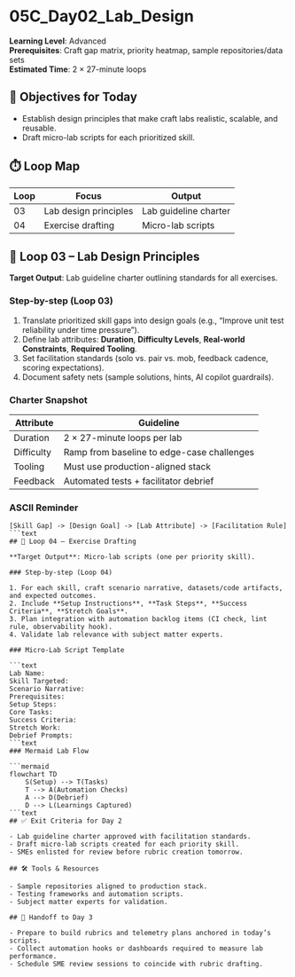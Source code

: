 ﻿# 05C_Day02_Lab_Design

**Learning Level**: Advanced  
**Prerequisites**: Craft gap matrix, priority heatmap, sample repositories/data sets  
**Estimated Time**: 2 × 27-minute loops

## 🎯 Objectives for Today

- Establish design principles that make craft labs realistic, scalable, and reusable.
- Draft micro-lab scripts for each prioritized skill.

## ⏱️ Loop Map

| Loop | Focus | Output |
| --- | --- | --- |
| 03 | Lab design principles | Lab guideline charter |
| 04 | Exercise drafting | Micro-lab scripts |

## 🧱 Loop 03 – Lab Design Principles

**Target Output**: Lab guideline charter outlining standards for all exercises.

### Step-by-step (Loop 03)

1. Translate prioritized skill gaps into design goals (e.g., “Improve unit test reliability under time pressure”).
2. Define lab attributes: **Duration**, **Difficulty Levels**, **Real-world Constraints**, **Required Tooling**.
3. Set facilitation standards (solo vs. pair vs. mob, feedback cadence, scoring expectations).
4. Document safety nets (sample solutions, hints, AI copilot guardrails).

### Charter Snapshot

| Attribute | Guideline |
| --- | --- |
| Duration | 2 × 27-minute loops per lab |
| Difficulty | Ramp from baseline to edge-case challenges |
| Tooling | Must use production-aligned stack |
| Feedback | Automated tests + facilitator debrief |

### ASCII Reminder

```text
[Skill Gap] -> [Design Goal] -> [Lab Attribute] -> [Facilitation Rule]
```text
## 🧪 Loop 04 – Exercise Drafting

**Target Output**: Micro-lab scripts (one per priority skill).

### Step-by-step (Loop 04)

1. For each skill, craft scenario narrative, datasets/code artifacts, and expected outcomes.
2. Include **Setup Instructions**, **Task Steps**, **Success Criteria**, **Stretch Goals**.
3. Plan integration with automation backlog items (CI check, lint rule, observability hook).
4. Validate lab relevance with subject matter experts.

### Micro-Lab Script Template

```text
Lab Name:
Skill Targeted:
Scenario Narrative:
Prerequisites:
Setup Steps:
Core Tasks:
Success Criteria:
Stretch Work:
Debrief Prompts:
```text
### Mermaid Lab Flow

```mermaid
flowchart TD
    S(Setup) --> T(Tasks)
    T --> A(Automation Checks)
    A --> D(Debrief)
    D --> L(Learnings Captured)
```text
## ✅ Exit Criteria for Day 2

- Lab guideline charter approved with facilitation standards.
- Draft micro-lab scripts created for each priority skill.
- SMEs enlisted for review before rubric creation tomorrow.

## 🛠️ Tools & Resources

- Sample repositories aligned to production stack.
- Testing frameworks and automation scripts.
- Subject matter experts for validation.

## 🔄 Handoff to Day 3

- Prepare to build rubrics and telemetry plans anchored in today’s scripts.
- Collect automation hooks or dashboards required to measure lab performance.
- Schedule SME review sessions to coincide with rubric drafting.
